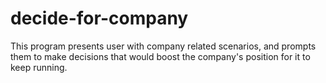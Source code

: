 # decide-for-company
This program presents user with company related scenarios, and prompts them to make decisions that would boost the company's position for it to keep running.
